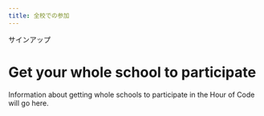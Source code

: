 ```yaml
---
title: 全校での参加
---
```


サインアップ

# Get your whole school to participate

Information about getting whole schools to participate in the Hour of Code will go here.